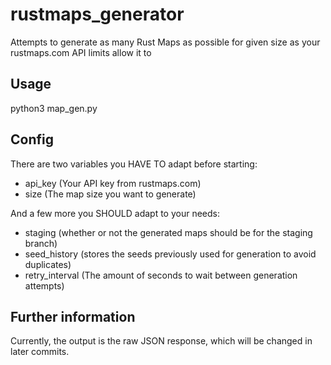 # rustmaps_generator
Attempts to generate as many Rust Maps as possible for given size as your rustmaps.com API limits allow it to

## Usage
python3 map_gen.py

## Config
There are two variables you HAVE TO adapt before starting:
- api_key (Your API key from rustmaps.com)
- size (The map size you want to generate)

And a few more you SHOULD adapt to your needs:
- staging (whether or not the generated maps should be for the staging branch)
- seed_history (stores the seeds previously used for generation to avoid duplicates)
- retry_interval (The amount of seconds to wait between generation attempts)

## Further information
Currently, the output is the raw JSON response, which will be changed in later commits.
